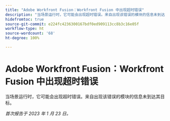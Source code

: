 ```yaml
---
title: "Adobe Workfront Fusion：Workfront Fusion 中出现超时错误"
description: "当场景运行时，它可能会出现超时错误。来自出现该错误的模块的信息未到达其目标。"
hidefromtoc: true
source-git-commit: e224fc4236300167bdf0ed909113cc8b3c16e05f
workflow-type: ht
source-wordcount: '68'
ht-degree: 100%

---
```



# Adobe Workfront Fusion：Workfront Fusion 中出现超时错误

当场景运行时，它可能会出现超时错误。来自出现该错误的模块的信息未到达其目标。

_首次报告于 2023 年 1 月 23 日。_

